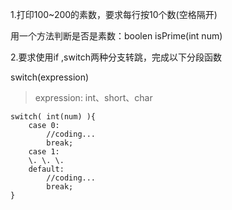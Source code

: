 1.打印100~200的素数，要求每行按10个数(空格隔开)

用一个方法判断是否是素数：boolen isPrime(int num)


2.要求使用if ,switch两种分支转跳，完成以下分段函数

switch(expression)
> expression: int、short、char

~~~
switch( int(num) ){
    case 0:
        //coding...
        break;
    case 1:
    \. \. \.
    default:
        //coding...
        break;
}
~~~
